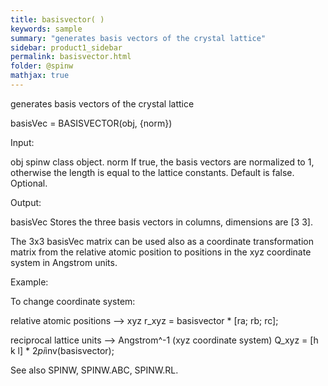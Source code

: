 ```yaml
---
title: basisvector( )
keywords: sample
summary: "generates basis vectors of the crystal lattice"
sidebar: product1_sidebar
permalink: basisvector.html
folder: @spinw
mathjax: true
---
```

  generates basis vectors of the crystal lattice
 
  basisVec = BASISVECTOR(obj, {norm})
 
  Input:
 
  obj       spinw class object.
  norm      If true, the basis vectors are normalized to 1, otherwise the
            length is equal to the lattice constants. Default is false.
            Optional.
 
  Output:
 
  basisVec  Stores the three basis vectors in columns, dimensions are 
            [3 3].
 
  The 3x3 basisVec matrix can be used also as a coordinate transformation
  matrix from the relative atomic position to positions in the xyz
  coordinate system in Angstrom units.
 
  Example:
 
  To change coordinate system:
 
  relative atomic positions --> xyz
    r_xyz = basisvector * [ra; rb; rc];
 
  reciprocal lattice units --> Angstrom^-1 (xyz coordinate system)
    Q_xyz =  [h k l] * 2*pi*inv(basisvector);
 
  See also SPINW, SPINW.ABC, SPINW.RL.
 
